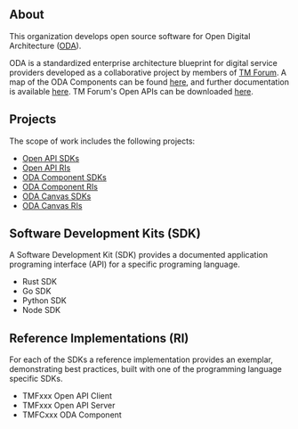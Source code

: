 ## About
This organization develops open source software for Open Digital Architecture
([ODA](https://www.tmforum.org/oda/)).

ODA is a standardized enterprise architecture blueprint for digital service
providers developed as a collaborative project by members of
[TM Forum](https://www.tmforum.org/). A map of the ODA Components can be found
[here](https://www.tmforum.org/oda/directory/components-map), and further
documentation is available [here](https://tmforum-oda.github.io/oda-ca-docs/).
TM Forum's Open APIs can be downloaded
[here](https://www.tmforum.org/oda/open-apis/table).

## Projects
The scope of work includes the following projects:
* [Open API SDKs](https://github.com/orgs/oda-components/projects/1/views/1?layout=board)
* [Open API RIs](https://github.com/orgs/oda-components/projects/2/views/1?layout=board)
* [ODA Component SDKs](https://github.com/orgs/oda-components/projects/3/views/1?layout=board)
* [ODA Component RIs](https://github.com/orgs/oda-components/projects/4/views/1?layout=board)
* [ODA Canvas SDKs](https://github.com/orgs/oda-components/projects/5/views/1?layout=board)
* [ODA Canvas RIs](https://github.com/orgs/oda-components/projects/6/views/1?layout=board)

## Software Development Kits (SDK)
A Software Development Kit (SDK) provides a documented application programing interface (API) for a specific programing language.
* Rust SDK
* Go SDK
* Python SDK
* Node SDK

## Reference Implementations (RI)
For each of the SDKs a reference implementation provides an exemplar, demonstrating best practices, built with one of the programming language specific SDKs.
* TMFxxx Open API Client
* TMFxxx Open API Server
* TMFCxxx ODA Component

